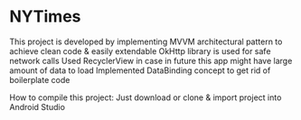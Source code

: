 # NYTimes

This project is developed by implementing MVVM architectural pattern to achieve clean code & easily extendable
OkHttp library is used for safe network calls
Used RecyclerView in case in future this app might have large amount of data to load
Implemented DataBinding concept to get rid of boilerplate code

How to compile this project:
  Just download or clone & import project into Android Studio
